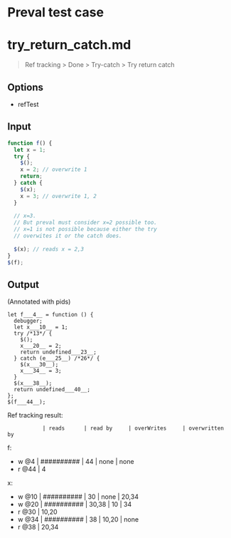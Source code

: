 # Preval test case

# try_return_catch.md

> Ref tracking > Done > Try-catch > Try return catch

## Options

- refTest

## Input

`````js filename=intro
function f() {
  let x = 1;
  try {
    $();
    x = 2; // overwrite 1
    return;
  } catch {
    $(x);
    x = 3; // overwrite 1, 2
  }
  
  // x=3. 
  // But preval must consider x=2 possible too.
  // x=1 is not possible because either the try 
  // overwites it or the catch does.
  
  $(x); // reads x = 2,3
}
$(f);
`````

## Output

(Annotated with pids)

`````filename=intro
let f___4__ = function () {
  debugger;
  let x___10__ = 1;
  try /*13*/ {
    $();
    x___20__ = 2;
    return undefined___23__;
  } catch (e___25__) /*26*/ {
    $(x___30__);
    x___34__ = 3;
  }
  $(x___38__);
  return undefined___40__;
};
$(f___44__);
`````

Ref tracking result:

               | reads      | read by     | overWrites     | overwritten by
f:
  - w @4       | ########## | 44          | none           | none
  - r @44      | 4

x:
  - w @10      | ########## | 30          | none           | 20,34
  - w @20      | ########## | 30,38       | 10             | 34
  - r @30      | 10,20
  - w @34      | ########## | 38          | 10,20          | none
  - r @38      | 20,34
